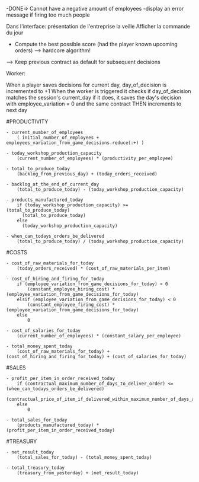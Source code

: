 -DONE=> Cannot have a negative amount of employees
-display an error message if firing too much people

Dans l'interface: présentation de l'entreprise la veille
Afficher la commande du jour

- Compute the best possible score (had the player known upcoming orders)
--> hardcore algorithm!


--> Keep previous contract as default for subsequent decisions

Worker:

When a player saves decisions for current day, day_of_decision is incremented to +1
When the worker is triggered it checks if day_of_decision matches the session's current_day
if it does, it saves the day's decision with employee_variation = 0 and the same contract
THEN increments to next day



#PRODUCTIVITY

    - current_number_of_employees
        ( initial_number_of_employees + employees_variation_from_game_decisions.reduce(:+) )

    - today_workshop_production_capacity
        (current_number_of_employees) * (productivity_per_employee)

    - total_to_produce_today
        (backlog_from_previous_day) + (today_orders_received)

    - backlog_at_the_end_of_current_day
        (total_to_produce_today) - (today_workshop_production_capacity)

    - products_manufactured_today
        if (today_workshop_production_capacity) >= (total_to_produce_today)
          (total_to_produce_today)
        else
          (today_workshop_production_capacity)

    - when_can_todays_orders_be_delivered
        (total_to_produce_today) / (today_workshop_production_capacity)

#COSTS

    - cost_of_raw_materials_for_today
        (today_orders_received) * (cost_of_raw_materials_per_item)

    - cost_of_hiring_and_firing_for_today
        if (employee_variation_from_game_decisions_for_today) > 0
            (constant_employee_hiring_cost) * (employee_variation_from_game_decisions_for_today)
        elsif (employee_variation_from_game_decisions_for_today) < 0
            (constant_employee_firing_cost) * (employee_variation_from_game_decisions_for_today)
        else
            0

    - cost_of_salaries_for_today
        (current_number_of_employees) * (constant_salary_per_employee)

    - total_money_spent_today
        (cost_of_raw_materials_for_today) + (cost_of_hiring_and_firing_for_today) + (cost_of_salaries_for_today)

#SALES

    - profit_per_item_in_order_received_today
        if (contractual_maximum_number_of_days_to_deliver_order) <= (when_can_todays_orders_be_delivered)
            (contractual_price_of_item_if_delivered_within_maximum_number_of_days_allowed)
        else
            0

    - total_sales_for_today
        (products_manufactured_today) * (profit_per_item_in_order_received_today)

#TREASURY

    - net_result_today
        (total_sales_for_today) - (total_money_spent_today)

    - total_treasury_today
        (treasury_from_yesterday) + (net_result_today)
